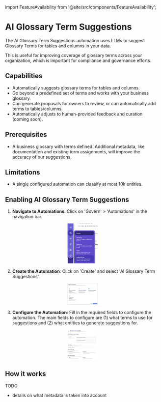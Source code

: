 import FeatureAvailability from '@site/src/components/FeatureAvailability';

# AI Glossary Term Suggestions

<FeatureAvailability saasOnly />

The AI Glossary Term Suggestions automation uses LLMs to suggest Glossary Terms for tables and columns in your data.

This is useful for improving coverage of glossary terms across your organization, which is important for compliance and governance efforts.

## Capabilities

- Automatically suggests glossary terms for tables and columns.
- Go beyond a predefined set of terms and works with your business glossary.
- Can generate proposals for owners to review, or can automatically add terms to tables/columns.
- Automatically adjusts to human-provided feedback and curation (coming soon).

## Prerequisites

- A business glossary with terms defined. Additional metadata, like documentation and existing term assignments, will improve the accuracy of our suggestions.

## Limitations

- A single configured automation can classify at most 10k entities.

## Enabling AI Glossary Term Suggestions

1. **Navigate to Automations**: Click on 'Govern' > 'Automations' in the navigation bar.

  <p align="center">
    <img width="20%"  src="https://raw.githubusercontent.com/datahub-project/static-assets/main/imgs/automation/saas/automations-nav-link.png"/>
  </p>

2. **Create the Automation**: Click on 'Create' and select 'AI Glossary Term Suggestions'.

  <p align="center">
    <img width="20%"  src="https://raw.githubusercontent.com/datahub-project/static-assets/main/imgs/automation/saas/ai-term-suggestion/automation-type.png"/>
  </p>

3. **Configure the Automation**: Fill in the required fields to configure the automation.
   The main fields to configure are (1) what terms to use for suggestions and (2) what entities to generate suggestions for.

  <p align="center">
    <img width="20%"  src="https://raw.githubusercontent.com/datahub-project/static-assets/main/imgs/automation/saas/ai-term-suggestion/automation-config.png"/>
  </p>

## How it works

TODO

- details on what metadata is taken into account
